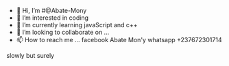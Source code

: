 - 👋 Hi, I’m #@Abate-Mony
- 👀 I’m interested in coding
- 🌱 I’m currently learning javaScript and c++
- 💞️ I’m looking to collaborate on ...
- 📫 How to reach me ...
    facebook Abate Mon'y
    whatsapp +237672301714
<!---
Abate-Mony/Abate-Mony is a ✨ special ✨ repository because its `README.md` (this file) appears on your GitHub profile.
You can click the Preview link to take a look at your changes.
--->
slowly but surely
